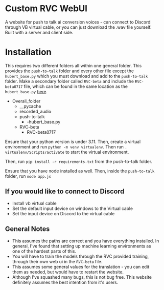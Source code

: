 # Custom RVC WebUI
A website for push to talk ai conversion voices - can connect to Discord through VB virtual cable, or you can just download the .wav file yourself. Built with a server and client side.

# Installation
This requires two different folders all within one general folder. This provides the `push-to-talk` folder and every other file except the `hubert_base.py` which you must download and add to the `push-to-talk` folder. Make a secondary folder called `RVC-beta` and include the `RVC-beta0717` file, which can be found in the same location as the `hubert_base.py` [here](https://huggingface.co/lj1995/VoiceConversionWebUI/tree/main).

- Overall_folder
  - __pycache
  - recorded_audio
  - push-to-talk
    - -hubert_base.py
  - RVC-beta
    - RVC-beta0717


Ensure that your python version is under 3.11. Then, create a virtual environment and run `python -m venv virtualenv`. Then run `. virtualenv/Scripts/activate` to start the virtual environment.

Then, run `pip install -r requirements.txt` from the push-to-talk folder.

Ensure that you have node installed as well. Then, inside the `push-to-talk` folder, run `node app.js`


  
## If you would like to connect to Discord
- Install vb virtual cable 
- Set the default input device on windows to the Virtual cable
- Set the input device on Discord to the virtual cable

## General Notes
- This assumes the paths are correct and you have everything installed. In general, I've found that setting up machine learning environments as one of the hardest parts of this.
- You will have to train the models through the RVC provided training, through their own web ui in the `RVC-beta` file.
- This assumes some general values for the translation - you can edit  them as needed, but would have to restart the website.
- Although I've squashed many bugs, this is not bug free. This website definitely assumes the best intention from it's users. 
